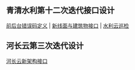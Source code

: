 <!-- START doctoc generated TOC please keep comment here to allow auto update -->
<!-- DON'T EDIT THIS SECTION, INSTEAD RE-RUN doctoc TO UPDATE -->

## 青清水利第十二次迭代接口设计

[前后台错误码定义](https://github.com/hyswqqsl/wiki/blob/master/qqsl_error_code.md) | [新线面与建筑物接口](https://github.com/hyswqqsl/wiki/blob/master/%E7%BA%BF%E9%9D%A2%E4%B8%8E%E5%BB%BA%E7%AD%91%E7%89%A9%E6%8E%A5%E5%8F%A3.md) | [水利云巡检](https://github.com/hyswqqsl/wiki/blob/master/twleen/%E6%B0%B4%E5%88%A9%E4%BA%91%E7%AC%AC%E5%8D%81%E4%BA%8C%E6%AC%A1%E8%BF%AD%E4%BB%A3%E6%8E%A5%E5%8F%A3.md)

## 河长云第三次迭代设计

[河长云新架构接口](https://github.com/hyswqqsl/wiki/blob/master/%E6%B2%B3%E9%95%BF%E4%BA%91%E6%96%B0%E6%9E%B6%E6%9E%84.md)


